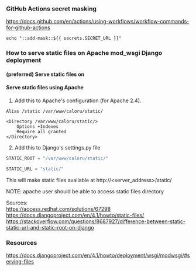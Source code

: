 ### GitHub Actions secret masking
https://docs.github.com/en/actions/using-workflows/workflow-commands-for-github-actions
```
echo "::add-mask::${{ secrets.SECRET_URL }}" 
```
### How to serve static files on Apache mod_wsgi Django deployment
#### (preferred) Serve static files on
#### Serve static files using Apache
1. Add this to Apache's configuration (for Apache 2.4).
```
Alias /static /var/www/caloru/static/

<Directory /var/www/caloru/static/>
    Options +Indexes
    Require all granted
</Directory>
```
2. Add this to Django's settings.py file
```python
STATIC_ROOT = "/var/www/caloru/static/"

STATIC_URL = "static/"
```
This will make static files available at http://<server_address>/static/

NOTE: apache user should be able to access static files directory

Sources: \
https://access.redhat.com/solutions/67298 \
https://docs.djangoproject.com/en/4.1/howto/static-files/ \
https://stackoverflow.com/questions/8687927/difference-between-static-static-url-and-static-root-on-django

### Resources
https://docs.djangoproject.com/en/4.1/howto/deployment/wsgi/modwsgi/#serving-files